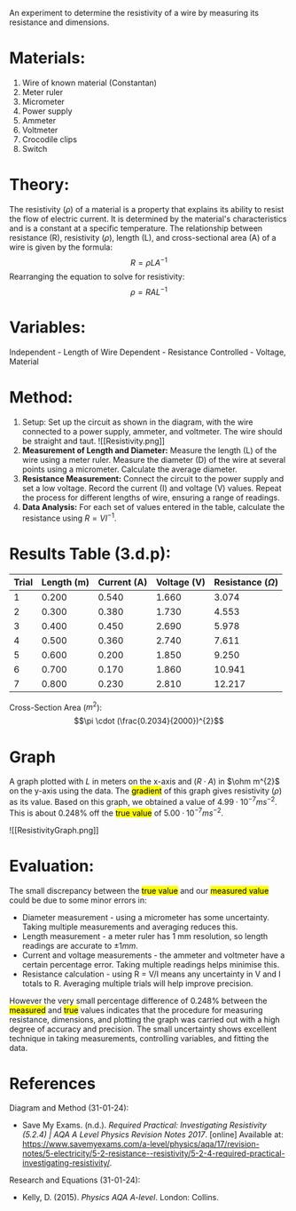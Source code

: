 An experiment to determine the resistivity of a wire by measuring its resistance and dimensions.

# Materials:
1. Wire of known material (Constantan)
2. Meter ruler
3. Micrometer
4. Power supply
5. Ammeter
6. Voltmeter
7. Crocodile clips
8. Switch

# Theory:
The resistivity ($\rho$) of a material is a property that explains its ability to resist the flow of electric current. It is determined by the material's characteristics and is a constant at a specific temperature. The relationship between resistance (R), resistivity ($\rho$), length (L), and cross-sectional area (A) of a wire is given by the formula:
$$R = \rho LA^{-1}$$
Rearranging the equation to solve for resistivity:
$$\rho = RAL^{-1}$$

# Variables:
Independent - Length of Wire
Dependent - Resistance
Controlled - Voltage, Material

# Method:
1. Setup: Set up the circuit as shown in the diagram, with the wire connected to a power supply, ammeter, and voltmeter. The wire should be straight and taut. ![[Resistivity.png]]
2. **Measurement of Length and Diameter:** Measure the length (L) of the wire using a meter ruler. Measure the diameter (D) of the wire at several points using a micrometer. Calculate the average diameter.
3. **Resistance Measurement:** Connect the circuit to the power supply and set a low voltage. Record the current (I) and voltage (V) values. Repeat the process for different lengths of wire, ensuring a range of readings.
4. **Data Analysis:** For each set of values entered in the table, calculate the resistance using $R = VI^{-1}$.

# Results Table (3.d.p): 

| Trial | Length (m) | Current (A) | Voltage (V) | Resistance ($\Omega$) |
| ----- | ---------- | ----------- | ----------- | --------------------- |
| 1     | 0.200      | 0.540       | 1.660       | 3.074                 |
| 2     | 0.300      | 0.380       | 1.730       | 4.553                 |
| 3     | 0.400      | 0.450       | 2.690       | 5.978                 |
| 4     | 0.500      | 0.360       | 2.740       | 7.611                 |
| 5     | 0.600      | 0.200       | 1.850       | 9.250                 |
| 6     | 0.700      | 0.170       | 1.860       | 10.941                |
| 7     | 0.800      | 0.230       | 2.810       | 12.217                |

Cross-Section Area ($m^{2}$): $$\pi \cdot (\frac{0.2034}{2000})^{2}$$

# Graph
A graph plotted with $L$ in meters on the x-axis and $(R \cdot A)$ in $\ohm m^{2}$ on the y-axis using the data. The <mark class="hltr-blue">gradient</mark> of this graph gives resistivity $(\rho)$ as its value. Based on this graph, we obtained a value of $4.99 \cdot 10^{-7} ms^{-2}$. This is about $0.248\%$ off the <mark class="hltr-green">true value</mark> of $5.00 \cdot 10^{-7} ms^{-2}$.

![[ResistivityGraph.png]]

# Evaluation:
The small discrepancy between the <mark class="hltr-green">true value</mark> and our <mark class="hltr-yellow">measured value</mark> could be due to some minor errors in:
- Diameter measurement - using a micrometer has some uncertainty. Taking multiple measurements and averaging reduces this.
- Length measurement - a meter ruler has 1 mm resolution, so length readings are accurate to $\pm1 mm$.
- Current and voltage measurements - the ammeter and voltmeter have a certain percentage error. Taking multiple readings helps minimise this.
- Resistance calculation - using R = V/I means any uncertainty in V and I totals to R. Averaging multiple trials will help improve precision.

However the very small percentage difference of $0.248\%$ between the <mark class="hltr-yellow">measured</mark> and <mark class="hltr-green">true</mark> values indicates that the procedure for measuring resistance, dimensions, and plotting the graph was carried out with a high degree of accuracy and precision. The small uncertainty shows excellent technique in taking measurements, controlling variables, and fitting the data.
# References
Diagram and Method (31-01-24):
- Save My Exams. (n.d.). _Required Practical: Investigating Resistivity (5.2.4) | AQA A Level Physics Revision Notes 2017_. [online] Available at: https://www.savemyexams.com/a-level/physics/aqa/17/revision-notes/5-electricity/5-2-resistance--resistivity/5-2-4-required-practical-investigating-resistivity/.

Research and Equations (31-01-24):
- Kelly, D. (2015). _Physics AQA A-level_. London: Collins.